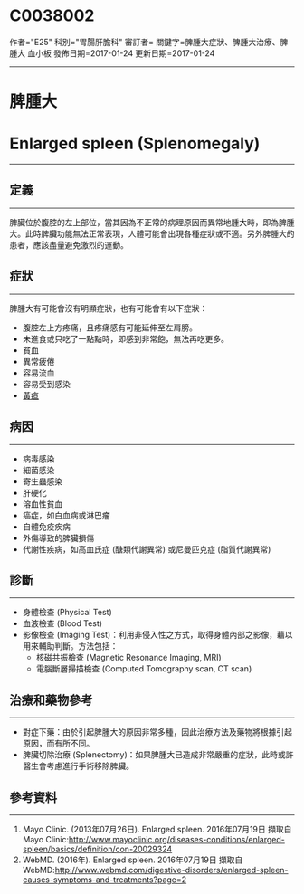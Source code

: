 # C0038002
作者="E25"
科別="胃腸肝膽科"
審訂者=
關鍵字=脾腫大症狀、脾腫大治療、脾腫大 血小板
發佈日期=2017-01-24
更新日期=2017-01-24

----------
# 脾腫大
# Enlarged spleen (Splenomegaly)
----------
## 定義
----------

脾臟位於腹腔的左上部位，當其因為不正常的病理原因而異常地腫大時，即為脾腫大。此時脾臟功能無法正常表現，人體可能會出現各種症狀或不適。另外脾腫大的患者，應該盡量避免激烈的運動。

## 症狀
----------

脾腫大有可能會沒有明顯症狀，也有可能會有以下症狀：

- 腹腔左上方疼痛，且疼痛感有可能延伸至左肩膀。
- 未進食或只吃了一點點時，即感到非常飽，無法再吃更多。
- 貧血
- 異常疲倦
- 容易流血
- 容易受到感染
- [黃疸](C0022346)
## 病因
----------
- 病毒感染
- 細菌感染
- 寄生蟲感染
- 肝硬化
- 溶血性貧血
- 癌症，如白血病或淋巴瘤
- 自體免疫疾病
- 外傷導致的脾臟損傷
- 代謝性疾病，如高血氏症 (醣類代謝異常) 或尼曼匹克症 (脂質代謝異常)
## 診斷
----------
- 身體檢查 (Physical Test)
- 血液檢查 (Blood Test)
- 影像檢查 (Imaging Test)：利用非侵入性之方式，取得身體內部之影像，藉以用來輔助判斷。方法包括：
  - 核磁共振檢查 (Magnetic Resonance Imaging, MRI)
  - 電腦斷層掃描檢查 (Computed Tomography scan, CT scan)
## 治療和藥物參考
----------
- 對症下藥：由於引起脾腫大的原因非常多種，因此治療方法及藥物將根據引起原因，而有所不同。
- 脾臟切除治療 (Splenectomy)：如果脾腫大已造成非常嚴重的症狀，此時或許醫生會考慮進行手術移除脾臟。
## 參考資料
----------
1. Mayo Clinic. (2013年07月26日). Enlarged spleen. 2016年07月19日 擷取自 Mayo Clinic:http://www.mayoclinic.org/diseases-conditions/enlarged-spleen/basics/definition/con-20029324
2. WebMD. (2016年). Enlarged spleen. 2016年07月19日 擷取自WebMD:http://www.webmd.com/digestive-disorders/enlarged-spleen-causes-symptoms-and-treatments?page=2

